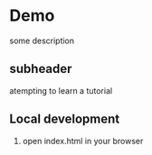 # Demo

some description

## subheader 

atempting to learn a tutorial

## Local development

1. open index.html in your browser